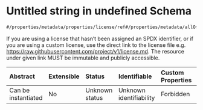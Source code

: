 <!-- markdown-link-check-disable -->
# Untitled string in undefined Schema

```txt
#/properties/metadata/properties/license/ref#/properties/metadata/allOf/1/properties/license/oneOf/1/properties/ref
```

If you are using a license that hasn’t been assigned an SPDX identifier, or if you are using a custom license, use the direct link to the license file e.g. <https://raw.githubusercontent.com/project/v1/license.md>. The resource under given link MUST be immutable and publicly accessible.

| Abstract            | Extensible | Status         | Identifiable            | Custom Properties | Additional Properties | Access Restrictions | Defined In                                                                            |
| :------------------ | :--------- | :------------- | :---------------------- | :---------------- | :-------------------- | :------------------ | :------------------------------------------------------------------------------------ |
| Can be instantiated | No         | Unknown status | Unknown identifiability | Forbidden         | Allowed               | none                | [implementation.json*](../../../../ocf-spec/0.0.1/schema/implementation.json "open original schema") |
